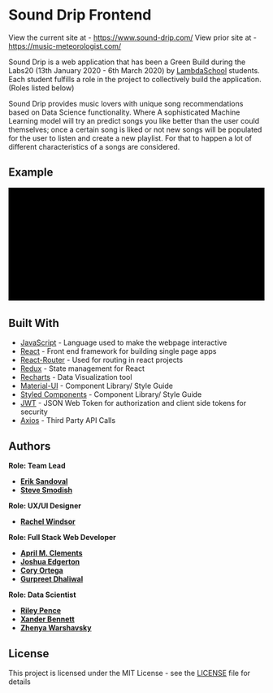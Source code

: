 # Sound Drip Frontend
View the current site at - https://www.sound-drip.com/
View prior site at   - https://music-meteorologist.com/

Sound Drip is a web application that has been a Green Build during the Labs20 (13th January 2020 - 6th March 2020) by
[LambdaSchool](https://lambdaschool.com/) students. Each student fulfills a role in the project to collectively build the application. (Roles listed below)

Sound Drip provides music lovers with unique song recommendations based on Data Science functionality. Where A sophisticated Machine Learning model will try an predict songs you like better than the user could themselves; once a certain song is liked or not new songs will be populated for the user to listen and create a new playlist. For that to happen a lot of different characteristics of a songs are considered. 
<!-- At the end the user can revisit the assessment of the model and give feedback about its correctness. To deliver this experience a Node.JS Backend and a React.JS Frontend were built. -->

## Example

![](src/assets/user_gif.gif)

## Built With

- [JavaScript](https://en.wikipedia.org/wiki/JavaScript) - Language used to make the webpage interactive
- [React](https://reactjs.org/) - Front end framework for building single page apps
- [React-Router](https://reacttraining.com/react-router/) - Used for routing in react projects
- [Redux](https://redux.js.org/) - State management for React
- [Recharts](http://recharts.org/en-US/) - Data Visualization tool
- [Material-UI](https://material-ui.com/) - Component Library/ Style Guide
- [Styled Components](https://styled-components.com/) - Component Library/ Style Guide
- [JWT](https://jwt.io/) - JSON Web Token for authorization and client side tokens for security
- [Axios](https://github.com/axios/axios) - Third Party API Calls


## Authors

**Role: Team Lead**

- **[Erik Sandoval](https://github.com/erik-sandoval)**
- **[Steve Smodish](https://github.com/ssmodish)**

**Role: UX/UI Designer**

- **[Rachel Windsor](https://www.rachellanwindsor.com/)**

**Role: Full Stack Web Developer**

- **[April M. Clements](https://github.com/AMC-ai)**
- **[Joshua Edgerton](https://github.com/Joshua-Edgerton)**
- **[Cory Ortega](https://github.com/coryortega)**
- **[Gurpreet Dhaliwal](https://github.com/gdhaliwal22)**

**Role: Data Scientist**

- **[Riley Pence](https://github.com/fuse999)**
- **[Xander Bennett](https://github.com/xander-bennett)**
- **[Zhenya Warshavsky](https://github.com/zwarshavsky)**

## License

This project is licensed under the MIT License - see the [LICENSE](LICENSE) file for details
